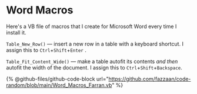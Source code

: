 # Word Macros

Here's a VB file of macros that I create for Microsoft Word every time I install it.

`Table_New_Row()` — insert a new row in a table with a keyboard shortcut. I assign this to `Ctrl`+`Shift`+`Enter` .

`Table_Fit_Content_Wide()` — make a table autofit its contents _and then_ autofit the width of the document. I assign this to `Ctrl`+`Shift`+`Backspace`.

{% @github-files/github-code-block url="https://github.com/fazzaan/code-random/blob/main/Word_Macros_Farran.vb" %}

